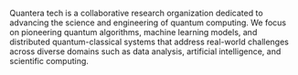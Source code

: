 Quantera tech is a collaborative research organization dedicated to advancing the science and engineering of quantum computing. We focus on pioneering quantum algorithms, machine learning models, and distributed quantum-classical systems that address real-world challenges across diverse domains such as data analysis, artificial intelligence, and scientific computing.
